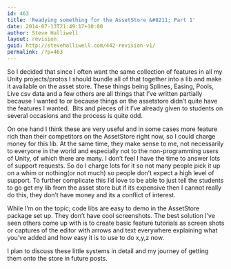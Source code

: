 ```yaml
---
id: 463
title: 'Readying something for the AssetStore &#8211; Part 1'
date: 2014-07-13T21:49:17+10:00
author: Steve Halliwell
layout: revision
guid: http://stevehalliwell.com/442-revision-v1/
permalink: /?p=463
---
```

So I decided that since I often want the same collection of features in all my Unity projects/protos I should bundle all of that together into a lib and make it available on the asset store. These things being Splines, Easing, Pools, Live csv data and a few others are all things that I&#8217;ve written partially because I wanted to or because things on the assetstore didn&#8217;t quite have the features I wanted.  Bits and pieces of it I&#8217;ve already given to students on several occasions and the process is quite odd.

On one hand I think these are very useful and in some cases more feature rich than their competitors on the AssetStore right now, so I could charge money for this lib. At the same time, they make sense to me, not necessarily to everyone in the world and especially not to the non-programming users of Unity, of which there are many. I don&#8217;t feel I have the time to answer lots of support requests. So do I charge lots for it so not many people pick it up on a whim or nothing(or not much) so people don&#8217;t expect a high level of support. To further complicate this I&#8217;d love to be able to just tell the students to go get my lib from the asset store but if its expensive then I cannot really do this, they don&#8217;t have money and its a conflict of interest.

While I&#8217;m on the topic; code libs are easy to demo in the AssetStore package set up. They don&#8217;t have cool screenshots. The best solution I&#8217;ve seen others come up with is to create basic feature tutorials as screen shots or captures of the editor with arrows and text everywhere explaining what you&#8217;ve added and how easy it is to use to do x,y,z now.

I plan to discuss these little systems in detail and my journey of getting them onto the store in future posts.